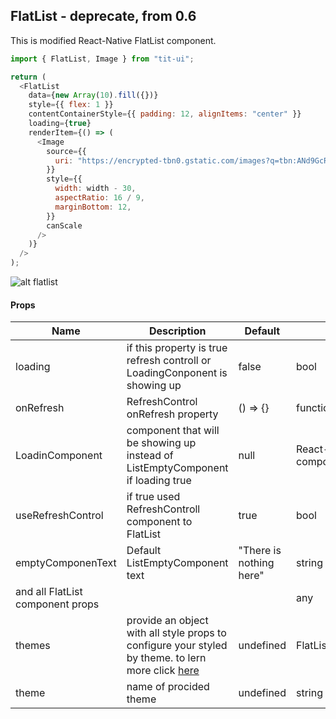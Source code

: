 ## FlatList - deprecate, from 0.6

This is modified React-Native FlatList component.

```javascript
import { FlatList, Image } from "tit-ui";

return (
  <FlatList
    data={new Array(10).fill({})}
    style={{ flex: 1 }}
    contentContainerStyle={{ padding: 12, alignItems: "center" }}
    loading={true}
    renderItem={() => (
      <Image
        source={{
          uri: "https://encrypted-tbn0.gstatic.com/images?q=tbn:ANd9GcRgrZ4O36TDysDmv3itq4KPoOVtE39kVgcC-NE0-iRp&s",
        }}
        style={{
          width: width - 30,
          aspectRatio: 16 / 9,
          marginBottom: 12,
        }}
        canScale
      />
    )}
  />
);
```

![alt flatlist](https://github.com/blnaxblachbl/tit-ui/blob/main/gifs/flat-list.gif?raw=true)

#### Props

| Name                             | Description                                                                                                                 | Default                 | Type                   |
| -------------------------------- | --------------------------------------------------------------------------------------------------------------------------- | ----------------------- | ---------------------- |
| loading                          | if this property is true refresh controll or LoadingConponent is showing up                                                 | false                   | bool                   |
| onRefresh                        | RefreshControl onRefresh property                                                                                           | () => {}                | function               |
| LoadinComponent                  | component that will be showing up instead of ListEmptyComponent if loading true                                             | null                    | React-Native component |
| useRefreshControl                | if true used RefreshControll component to FlatList                                                                          | true                    | bool                   |
| emptyComponenText                | Default ListEmptyComponent text                                                                                             | "There is nothing here" | string                 |
| and all FlatList component props |                                                                                                                             |                         | any                    |
| themes                           | provide an object with all style props to configure your styled by theme. to lern more click [here](https://tit.dev/themes) | undefined               | FlatListThemesObject   |
| theme                            | name of procided theme                                                                                                      | undefined               | string                 |
